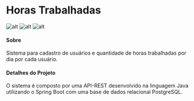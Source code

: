 # Horas Trabalhadas

![alt](https://img.shields.io/github/issues/netodeolino/HorasTrabalhadas.svg)
![alt](https://img.shields.io/github/forks/netodeolino/HorasTrabalhadas.svg)
![alt](https://img.shields.io/github/stars/netodeolino/HorasTrabalhadas.svg)

#### Sobre
Sistema para cadastro de usuários e quantidade de horas trabalhadas por dia por cada usuário.

#### Detalhes do Projeto
O sistema é composto por uma API-REST desenvolvido na linguagem Java utilizando o Spring Boot com uma base de dados relacional PostgreSQL.
